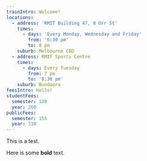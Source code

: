 ```yaml
---
trainIntro: Welcome!
locations:
  - address: 'RMIT Building 47, 8 Orr St'
    times:
      - days: 'Every Monday, Wednesday and Friday'
        from: '6:30 pm'
        to: 8 pm
    suburb: Melbourne CBD
  - address: RMIT Sports Centre
    times:
      - days: Every Tuesday
        from: 7 pm
        to: '8:30 pm'
    suburb: Bundoora
feesIntro: Hello!
studentFees:
  semester: 130
  year: 260
publicFees:
  semester: 155
  year: 310
---
```

This is a test.

Here is some **bold** text.
